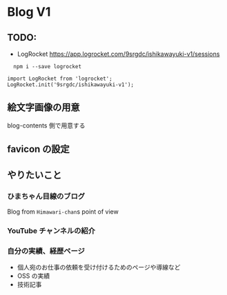 # Blog V1

## TODO:

- LogRocket https://app.logrocket.com/9srgdc/ishikawayuki-v1/sessions

```
  npm i --save logrocket
```

```
import LogRocket from 'logrocket';
LogRocket.init('9srgdc/ishikawayuki-v1');
```

## 絵文字画像の用意

blog-contents 側で用意する

## favicon の設定

## やりたいこと

### ひまちゃん目線のブログ

Blog from `Himawari-chan`s point of view

### YouTube チャンネルの紹介

### 自分の実績、経歴ページ

- 個人宛のお仕事の依頼を受け付けるためのページや導線など
- OSS の実績
- 技術記事
